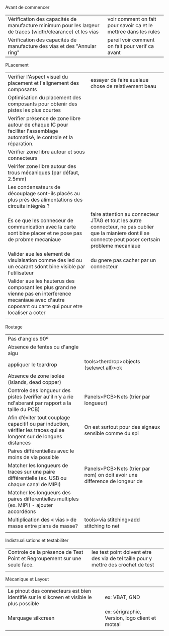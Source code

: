 
Avant de commencer

|                                                                                                            |                                                                  |
| ---------------------------------------------------------------------------------------------------------- | ---------------------------------------------------------------- |
| Vérification des capacités de manufacture minimum pour les largeur de traces (width/clearance) et les vias | voir comment on fait pour savoir ca et le mettree dans les rules |
| Vérification des capacités de manufacture des vias et des "Annular ring"                                   | pareil voir comment on fait pour verif ca avant                  |

PLacement

|                                                                                                                                                              |                                                                                                                                                            |
| ------------------------------------------------------------------------------------------------------------------------------------------------------------ | ---------------------------------------------------------------------------------------------------------------------------------------------------------- |
| Verifier l'Aspect visuel du placement et l'alignement des composants                                                                                         | essayer de faire auelaue chose de relativement beau                                                                                                        |
| Optimisation du placement des composants pour obtenir des pistes les plus courtes                                                                            |                                                                                                                                                            |
| Verifier présence de zone libre autour de chaque IC pour faciliter l'assemblage automatisé, le controle et la réparation.                                    |                                                                                                                                                            |
| Vérifier zone libre autour et sous connecteurs                                                                                                               |                                                                                                                                                            |
| Veirifer zone libre autour des trous mécaniques (par défaut, 2.5mm)                                                                                          |                                                                                                                                                            |
| Les condensateurs de découplage sont-ils placés au plus près des alimentations des circuits intégrés ?                                                       |                                                                                                                                                            |
| Es ce que les conneceur de communication avec la carte sont bine placer et ne pose pas de probme mecaniaue                                                   | faire attention au connecteur JTAG et tout les autre connecteur, ne pas oublier que la mianiere dont il se connecte peut poser certsain probleme mecaniaue |
| Valider aue les element de visulaisation comme des led ou un ecarant sdont bine visible par l'utilisateur                                                    | du gnere pas cacher par un connecteur                                                                                                                      |
| Valider aue les hauterus des composant les plus grand ne vienne pas en interference mecaniaue avec d'autre coposant ou carte qui pour etre localiser a coter |                                                                                                                                                            |
|                                                                                                                                                              |                                                                                                                                                            |

Routage 

|                                                                                                                     |                                                                            |
| ------------------------------------------------------------------------------------------------------------------- | -------------------------------------------------------------------------- |
| Pas d'angles 90º                                                                                                    |                                                                            |
| Absence de fentes ou d'angle aigu                                                                                   |                                                                            |
| appliquer le teardrop                                                                                               | tools>therdrop>objects (selewct all)>ok                                    |
| Absence de zone isolée (islands, dead copper)                                                                       |                                                                            |
| Controle des longueur des pistes (verifier au'il n'y a rie nd'aberant par rapport a la taille du PCB)               | Panels>PCB>Nets (trier par longueur)                                       |
| Afin d’éviter tout couplage capacitif ou par induction, vérifier les traces qui se longent sur de longues distances | On est surtout pour des signaux sensible comme du spi                      |
| Paires différentielles avec le moins de via possible                                                                |                                                                            |
| Matcher les longueurs de traces sur une paire différentielle (ex. USB ou chaque canal de MIPI)                      | Panels>PCB>Nets (trier par nom) on doit avoir une difference de longeur de |
| Matcher les longueurs des paires différentielles multiples (ex. MIPI)  - ajouter accordéons                         |                                                                            |
| Multiplication des « vias » de masse entre plans de masse?                                                          | tools>via stitching>add stitching to net                                   |
|                                                                                                                     |                                                                            |
Indistrualisations et testabiliter

|                                                                           |                                                                                     |
| ------------------------------------------------------------------------- | ----------------------------------------------------------------------------------- |
| Controle de la présence de Test Point et Regroupement sur une seule face. | les test point doivent etre des via de tel taille pour y mettre des crochet de test |
|                                                                           |                                                                                     |
Mécanique et Layout

|                                                                                           |                                                 |
| ----------------------------------------------------------------------------------------- | ----------------------------------------------- |
| Le pinout des connecteurs est bien identifié sur le silkcreen et visible le plus possible | ex: VBAT, GND                                   |
| Marquage silkcreen                                                                        | ex: sérigraphie, Version, logo client et motsai |
|                                                                                           |                                                 |
